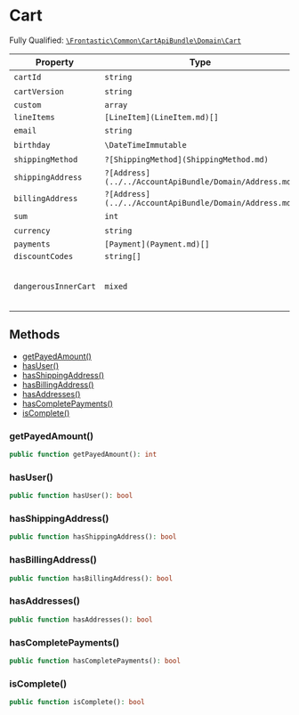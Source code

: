 #  Cart

Fully Qualified: [`\Frontastic\Common\CartApiBundle\Domain\Cart`](../../../../src/php/CartApiBundle/Domain/Cart.php)



Property|Type|Default|Description
--------|----|-------|-----------
`cartId`|`string`|``|
`cartVersion`|`string`|``|
`custom`|`array`|`[]`|
`lineItems`|`[LineItem](LineItem.md)[]`|`[]`|
`email`|`string`|``|
`birthday`|`\DateTimeImmutable`|``|
`shippingMethod`|`?[ShippingMethod](ShippingMethod.md)`|``|
`shippingAddress`|`?[Address](../../AccountApiBundle/Domain/Address.md)`|``|
`billingAddress`|`?[Address](../../AccountApiBundle/Domain/Address.md)`|``|
`sum`|`int`|``|
`currency`|`string`|``|
`payments`|`[Payment](Payment.md)[]`|`[]`|
`discountCodes`|`string[]`|`[]`|
`dangerousInnerCart`|`mixed`|``|Access original object from backend

## Methods

* [getPayedAmount()](#getPayedAmount)
* [hasUser()](#hasUser)
* [hasShippingAddress()](#hasShippingAddress)
* [hasBillingAddress()](#hasBillingAddress)
* [hasAddresses()](#hasAddresses)
* [hasCompletePayments()](#hasCompletePayments)
* [isComplete()](#isComplete)


### getPayedAmount()


```php
public function getPayedAmount(): int
```







### hasUser()


```php
public function hasUser(): bool
```







### hasShippingAddress()


```php
public function hasShippingAddress(): bool
```







### hasBillingAddress()


```php
public function hasBillingAddress(): bool
```







### hasAddresses()


```php
public function hasAddresses(): bool
```







### hasCompletePayments()


```php
public function hasCompletePayments(): bool
```







### isComplete()


```php
public function isComplete(): bool
```








